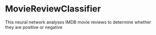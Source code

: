# MovieReviewClassifier
This neural network analyses IMDB movie reviews to determine whether they are positive or negative
